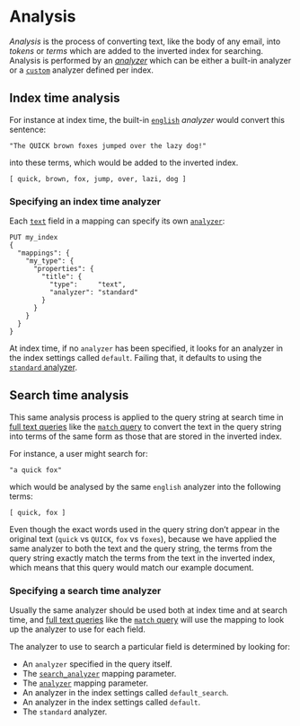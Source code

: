 # Analysis

 _Analysis_ is the process of converting text, like the body of any email, into _tokens_ or _terms_ which are added to the inverted index for searching. Analysis is performed by an [_analyzer_](analysis-analyzers.html "Analyzers") which can be either a built-in analyzer or a [`custom`](analysis-custom-analyzer.html "Custom Analyzer") analyzer defined per index.

## Index time analysis

For instance at index time, the built-in [`english`](analysis-lang-analyzer.html#english-analyzer "english analyzer") _analyzer_ would convert this sentence:
    
    
    "The QUICK brown foxes jumped over the lazy dog!"

into these terms, which would be added to the inverted index.
    
    
    [ quick, brown, fox, jump, over, lazi, dog ]

### Specifying an index time analyzer

Each [`text`](text.html "Text datatype") field in a mapping can specify its own [`analyzer`](analyzer.html "analyzer"):
    
    
    PUT my_index
    {
      "mappings": {
        "my_type": {
          "properties": {
            "title": {
              "type":     "text",
              "analyzer": "standard"
            }
          }
        }
      }
    }

At index time, if no `analyzer` has been specified, it looks for an analyzer in the index settings called `default`. Failing that, it defaults to using the [`standard` analyzer](analysis-standard-analyzer.html "Standard Analyzer").

## Search time analysis

This same analysis process is applied to the query string at search time in [full text queries](full-text-queries.html "Full text queries") like the [`match` query](query-dsl-match-query.html "Match Query") to convert the text in the query string into terms of the same form as those that are stored in the inverted index.

For instance, a user might search for:
    
    
    "a quick fox"

which would be analysed by the same `english` analyzer into the following terms:
    
    
    [ quick, fox ]

Even though the exact words used in the query string don’t appear in the original text (`quick` vs `QUICK`, `fox` vs `foxes`), because we have applied the same analyzer to both the text and the query string, the terms from the query string exactly match the terms from the text in the inverted index, which means that this query would match our example document.

### Specifying a search time analyzer

Usually the same analyzer should be used both at index time and at search time, and [full text queries](full-text-queries.html "Full text queries") like the [`match` query](query-dsl-match-query.html "Match Query") will use the mapping to look up the analyzer to use for each field.

The analyzer to use to search a particular field is determined by looking for:

  * An `analyzer` specified in the query itself. 
  * The [`search_analyzer`](search-analyzer.html "search_analyzer") mapping parameter. 
  * The [`analyzer`](analyzer.html "analyzer") mapping parameter. 
  * An analyzer in the index settings called `default_search`. 
  * An analyzer in the index settings called `default`. 
  * The `standard` analyzer. 


